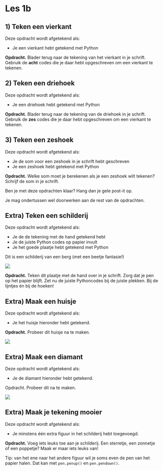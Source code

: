 # Les 1b

## 1\) Teken een vierkant

Deze opdracht wordt afgetekend als:

* Je een vierkant hebt getekend met Python

**Opdracht.** Blader terug naar de tekening van het vierkant in je schrift. Gebruik de **acht** codes die je daar hebt opgeschreven om een vierkant te tekenen.

## 2\) Teken een driehoek

Deze opdracht wordt afgetekend als:

* Je een driehoek hebt getekend met Python

**Opdracht.** Blader terug naar de tekening van de driehoek in je schrift. Gebruik de **zes** codes die je daar hebt opgeschreven om een vierkant te tekenen.

## 3\) Teken een zeshoek

Deze opdracht wordt afgetekend als:

* Je de som voor een zeshoek in je schrift hebt geschreven
* Je een zeshoek hebt getekend met Python

**Opdracht.** Welke som moet je berekenen als je een zeshoek wilt tekenen? Schrijf de som in je schrift.

Ben je met deze opdrachten klaar? Hang dan je gele post-it op.

Je mag ondertussen wel doorwerken aan de rest van de opdrachten.

## Extra\) Teken een schilderij 

Deze opdracht wordt afgetekend als:

* Je de de tekening met de hand getekend hebt
* Je de juiste Python codes op papier invult
* Je het goede plaatje hebt getekend met Python

Dit is een schilderij van een berg \(met een beetje fantasie!\)

![](../../.gitbook/assets/image-20181207110047621.png)

**Opdracht.** Teken dit plaatje met de hand over in je schrift. Zorg dat je pen op het papier blijft. Zet nu de juiste Pythoncodes bij de juiste plekken. Bij de lijntjes én bij de hoeken!

## Extra\) Maak een huisje 

Deze opdracht wordt afgetekend als:

* Je het huisje hieronder hebt getekend.

**Opdracht.** Probeer dit huisje na te maken.

![](../../.gitbook/assets/image-20190318132016472.png)

## Extra\) Maak een diamant 

Deze opdracht wordt afgetekend als:

* Je de diamant hieronder hebt getekend.

Opdracht. Probeer dit na te maken.

![](../../.gitbook/assets/image-20190318132305903.png)

## Extra\) Maak je tekening mooier 

Deze opdracht wordt afgetekend als:

* Je minstens één extra figuur in het schilderij hebt toegevoegd.

**Opdracht.** Voeg iets leuks toe aan je schilderij. Een sterretje, een zonnetje of een poppetje? Maak er maar iets leuks van!

Tip: van het ene naar het andere figuur wil je soms even de pen van het papier halen. Dat kan met `pen.penup()` en `pen.pendown()`.

